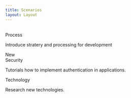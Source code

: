 ```yaml
---
title: Scenarios
layout: Layout
---
```


<!-- ## Process

- [Requirement](process/requirement-analysis.md)
- [Design](process/design.md)
- [Implementation](process/implementation.md)
- [Design](process/design.md)
- [Design](process/design.md) -->

<br />

<div class="lg:px-6 w-full mx-auto h-auto">
  <div class="max-w-sm rounded overflow-hidden shadow-lg border-dashed border-2 border-gray-600 h-full">
	<div class="px-6 py-4">
	<router-link to="/process/">
		<div class="font-bold text-xl mb-2 text-indigo-600">Process</div>
	</router-link>
	<p class="text-gray-700 text-base">
		Introduce stratery and processing for development 
	</p>
	</div>
  </div>
</div>
<div class="lg:px-6 w-full mx-auto h-auto">
  <div class="max-w-sm rounded overflow-hidden shadow-lg border-dashed border-2 border-gray-600 h-full">
	<div class="px-6 py-4">
	<span class="inline-block bg-blue-200 text-blue-800 text-xs px-2 rounded-full uppercase font-semibold tracking-wide">New</span>
	<router-link to="/security/">
		<div class="font-bold text-xl mb-2 text-indigo-600">Security</div>
	</router-link>
	<p class="text-gray-700 text-base">
		Tutorials how to implement authentication in applications.
	</p>
	</div>
  </div>
</div>
<div class="lg:px-6 w-full mx-auto h-auto">
  <div class="max-w-sm rounded overflow-hidden shadow-lg border-dashed border-2 border-gray-600 h-full">
	<div class="px-6 py-4">
	<router-link to="/technology/">
		<div class="font-bold text-xl mb-2 text-indigo-600">Technology</div>
	</router-link>
	<p class="text-gray-700 text-base">
		Research new technologies.
	</p>
	</div>
  </div>
</div>
